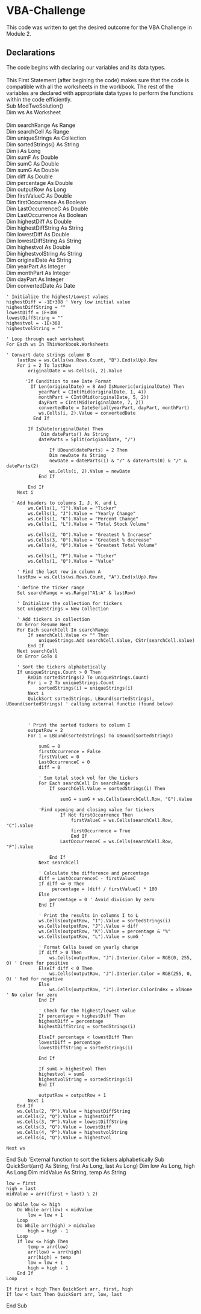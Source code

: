 # VBA-Challenge
This code was written to get the desired outcome for the VBA Challenge in Module 2.
## Declarations
The code begins with declaring our variables and its data types. <br/><br/>
    This First Statement (after begining the code) makes sure that the code is compatible with all the worksheets in the workbook. The rest of the variables are declared with appropriate data types to perform the functions within the code efficiently. <br/>
    Sub ModTwoSolution()<br/>
    Dim ws As Worksheet<br/>   
    Dim searchRange As Range<br/>
    Dim searchCell As Range<br/>
    Dim uniqueStrings As Collection<br/>
    Dim sortedStrings() As String<br/>
    Dim i As Long<br/>
    Dim sumF As Double<br/>
    Dim sumC As Double<br/>
    Dim sumG As Double<br/>
    Dim diff As Double<br/>
    Dim percentage As Double<br/>
    Dim outputRow As Long<br/>
    Dim firstValueC As Double<br/>
    Dim firstOccurrence As Boolean<br/>
    Dim LastOccurrenceC As Double<br/>
    Dim LastOccurrence As Boolean<br/>
    Dim highestDiff As Double<br/>
    Dim highestDiffString As String<br/>
    Dim lowestDiff As Double<br/>
    Dim lowestDiffString As String<br/>
    Dim highestvol As Double<br/>
    Dim highestvolString As String<br/>
    Dim originalDate As String<br/>
    Dim yearPart As Integer<br/>
    Dim monthPart As Integer<br/>
    Dim dayPart As Integer<br/>
    Dim convertedDate As Date<br/>
   
    ' Initialize the highest/Lowest values
    highestDiff = -1E+308 ' Very low initial value
    highestDiffString = ""
    lowestDiff = 1E+308
    lowestDiffString = ""
    highestvol = -1E+308
    highestvolString = ""

    ' Loop through each worksheet
    For Each ws In ThisWorkbook.Worksheets
    
    ' Convert date strings column B
        lastRow = ws.Cells(ws.Rows.Count, "B").End(xlUp).Row
        For i = 2 To lastRow
            originalDate = ws.Cells(i, 2).Value
            
           'If Condition to see Date Format
             If Len(originalDate) = 8 And IsNumeric(originalDate) Then
                yearPart = CInt(Mid(originalDate, 1, 4))
                monthPart = CInt(Mid(originalDate, 5, 2))
                dayPart = CInt(Mid(originalDate, 7, 2))
                convertedDate = DateSerial(yearPart, dayPart, monthPart)
                ws.Cells(i, 2).Value = convertedDate
              End If
              
            If IsDate(originalDate) Then
                 Dim dateParts() As String
                dateParts = Split(originalDate, "/")
               
                    If UBound(dateParts) = 2 Then
                    Dim newDate As String
                    newDate = dateParts(1) & "/" & dateParts(0) & "/" & dateParts(2)
                    ws.Cells(i, 2).Value = newDate
                End If
                
            End If
        Next i
    
      ' Add headers to columns I, J, K, and L
            ws.Cells(1, "I").Value = "Ticker"
            ws.Cells(1, "J").Value = "Yearly Change"
            ws.Cells(1, "K").Value = "Percent Change"
            ws.Cells(1, "L").Value = "Total Stock Volume"
            
            ws.Cells(2, "O").Value = "Greatest % Incraese"
            ws.Cells(3, "O").Value = "Greatest % decrease"
            ws.Cells(4, "O").Value = "Greatest Total Volume"
            
            ws.Cells(1, "P").Value = "Ticker"
            ws.Cells(1, "Q").Value = "Value"
            
        ' Find the last row in column A
        lastRow = ws.Cells(ws.Rows.Count, "A").End(xlUp).Row

        ' Define the ticker range
        Set searchRange = ws.Range("A1:A" & lastRow)

        ' Initialize the collection for tickers
        Set uniqueStrings = New Collection

        ' Add tickers in collection
        On Error Resume Next
        For Each searchCell In searchRange
            If searchCell.Value <> "" Then
                uniqueStrings.Add searchCell.Value, CStr(searchCell.Value)
            End If
        Next searchCell
        On Error GoTo 0

        ' Sort the tickers alphabetically
        If uniqueStrings.Count > 0 Then
            ReDim sortedStrings(2 To uniqueStrings.Count)
            For i = 2 To uniqueStrings.Count
                sortedStrings(i) = uniqueStrings(i)
            Next i
            QuickSort sortedStrings, LBound(sortedStrings), UBound(sortedStrings) ' calling external functio (found below)
            


            ' Print the sorted tickers to column I
            outputRow = 2
            For i = LBound(sortedStrings) To UBound(sortedStrings)
  
                sumG = 0
                firstOccurrence = False
                firstValueC = 0
                LastOccurrenceC = 0
                diff = 0
                
                ' Sum total stock vol for the tickers
                For Each searchCell In searchRange
                    If searchCell.Value = sortedStrings(i) Then
                        
                        sumG = sumG + ws.Cells(searchCell.Row, "G").Value
                        
                'Find opening and closing value for tickers
                        If Not firstOccurrence Then
                            firstValueC = ws.Cells(searchCell.Row, "C").Value
                            firstOccurrence = True
                            End If
                        LastOccurrenceC = ws.Cells(searchCell.Row, "F").Value
                            
                    End If
                Next searchCell

                ' Calculate the difference and percentage
                diff = LastOccurrenceC - firstValueC
                If diff <> 0 Then
                     percentage = (diff / firstValueC) * 100
                Else
                    percentage = 0 ' Avoid division by zero
                End If

                ' Print the results in columns I to L
                ws.Cells(outputRow, "I").Value = sortedStrings(i)
                ws.Cells(outputRow, "J").Value = diff
                ws.Cells(outputRow, "K").Value = percentage & "%"
                ws.Cells(outputRow, "L").Value = sumG '

                ' Format Cells based on yearly change
                If diff > 0 Then
                    ws.Cells(outputRow, "J").Interior.Color = RGB(0, 255, 0) ' Green for positive
                ElseIf diff < 0 Then
                    ws.Cells(outputRow, "J").Interior.Color = RGB(255, 0, 0) ' Red for negative
                Else
                    ws.Cells(outputRow, "J").Interior.ColorIndex = xlNone ' No color for zero
                End If
                
                ' Check for the highest/lowest value
                If percentage > highestDiff Then
                highestDiff = percentage
                highestDiffString = sortedStrings(i)
                
                ElseIf percentage < lowestDiff Then
                lowestDiff = percentage
                lowestDiffString = sortedStrings(i)
                
                End If
                
                If sumG > highestvol Then
                highestvol = sumG
                highestvolString = sortedStrings(i)
                End If

                outputRow = outputRow + 1
            Next i
        End If
        ws.Cells(2, "P").Value = highestDiffString
        ws.Cells(2, "Q").Value = highestDiff
        ws.Cells(3, "P").Value = lowestDiffString
        ws.Cells(3, "Q").Value = lowestDiff
        ws.Cells(4, "P").Value = highestvolString
        ws.Cells(4, "Q").Value = highestvol
    
    Next ws
    

End Sub
'External function to sort the tickers alphabetically
Sub QuickSort(arr() As String, first As Long, last As Long)
    Dim low As Long, high As Long
    Dim midValue As String, temp As String

    low = first
    high = last
    midValue = arr((first + last) \ 2)

    Do While low <= high
        Do While arr(low) < midValue
            low = low + 1
        Loop
        Do While arr(high) > midValue
            high = high - 1
        Loop
        If low <= high Then
            temp = arr(low)
            arr(low) = arr(high)
            arr(high) = temp
            low = low + 1
            high = high - 1
        End If
    Loop

    If first < high Then QuickSort arr, first, high
    If low < last Then QuickSort arr, low, last
End Sub


